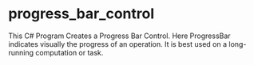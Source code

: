 # progress_bar_control

This C# Program Creates a Progress Bar Control. Here ProgressBar indicates visually the progress of an operation. It is best used on a long-running computation or task.
